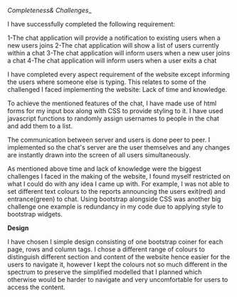 
__Completeness_& Challenges__


I have successfully completed the following requirement:

1-The chat application will provide a notification to existing users when a new users joins
2-The chat application will show a list of users currently within a chat
3-The chat application will inform users when a new user joins a chat 
4-The chat application will inform users when a user exits a chat

I have completed every aspect requirement of the website except informing the users where someone else is
typing. This relates to some of the challenged I faced implementing the website: Lack of time and knowledge.

To achieve the mentioned features of the chat, I have made use of html forms  for my input box along with CSS to
provide styling to it. I have used javascript functions to randomly assign usernames to people in the chat and add them to a list.

The communication between server and users is done peer to peer. I implemented so the chat's server are the user themselves and 
any changes are instantly drawn into the screen of all users simultaneously.

As mentioned above time and lack of knowledge were the biggest challenges I faced in the making of the website,
I found myself restricted on what I could do with any idea I came up with. For example, I was not able to set different 
text colours to the reports announcing the users exit(red) and entrance(green) to chat.
Using bootstrap alongside CSS was another big challenge one example is redundancy in my code due to applying 
style to bootstrap widgets.


__Design__

I have chosen I simple design consisting of one bootstrap coiner for each page, rows and column tags.
I chose a different range of colours to distinguish different section and content of the website hence easier for the users
to navigate it, however I kept the colours not so much different in the spectrum to preserve the simplified modelled that I planned which 
otherwise would be harder to navigate and very uncomfortable for users to access the content.